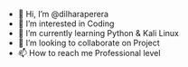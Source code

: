 - 👋 Hi, I’m @dilharaperera
- 👀 I’m interested in Coding
- 🌱 I’m currently learning Python & Kali Linux
- 💞️ I’m looking to collaborate on Project
- 📫 How to reach me Professional level

<!---
dilharaperera/dilharaperera is a ✨ special ✨ repository because its `README.md` (this file) appears on your GitHub profile.
You can click the Preview link to take a look at your changes.
--->
